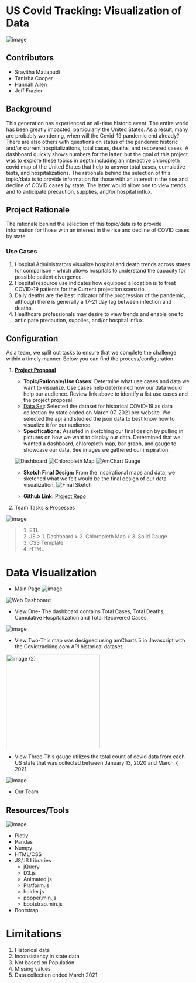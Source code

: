 # US Covid Tracking: Visualization of Data
![image](https://user-images.githubusercontent.com/99145651/176567986-d8595f34-1a78-4657-877f-0c4122dd23a0.png)

## Contributors 
- Sravitha Matlapudi
- Tanisha Cooper
- Hannah Allen
- Jeff Frazier

## Background
This generation has experienced an all-time historic event. The entire world has been greatly impacted, particularly the United States. As a result, many are probably wondering, when will the Covid-19 pandemic end already? There are also others with questions on status of the pandemic historic and/or current hospitalizations, total cases, deaths, and recovered cases. A dashboard quickly shows numbers for the latter, but the goal of this project was to explore these topics in depth including an interactive chloropleth covid map of the United States that help to answer total cases, cumulative tests, and hospitalizations. The rationale behind the selection of this topic/data is to provide information for those with an interest in the rise and decline of COVID cases by state. The latter would allow one to view trends and to anticipate precaution, supplies, and/or hospital influx.


## Project Rationale
The rationale behind the selection of this topic/data is to provide information for those with an interest in the rise and decline of COVID cases by state.
   ### Use Cases
   1. Hospital Administrators visualize hospital and death trends across states for comparison - which allows hospitals to understand the capacity for possible patient       divergence.
   2. Hospital resource use indicates how equipped a location is to treat COVID-19 patients for the Current projection scenario.
   3. Daily deaths are the best indicator of the progression of the pandemic, although there is generally a 17-21 day lag between infection and deaths.
   4. Healthcare professionals may desire  to view trends and enable one to anticipate precaution, supplies, and/or hospital influx.
   

## Configuration

As a team, we split out tasks to ensure that we complete the challenge within a timely manner. Below you can find the process/configuration. 

1. **[Project Proposal](https://docs.google.com/document/d/1EkK7s-hrbfpuLD8JQimp48hNTOVaU1L6Duz4obrLrRY/edit)**
    * **Topic/Rationale/Use Cases:** Determine what use cases and data we want to visualize. Use cases help determined how our data would help our audience. Review link above to identify a list use cases and the project proposal. 
    * [Data Set](./Data/covid_data.json): Selected the dataset for historical COVID-19 as data collection by state ended on March 07, 2021 per website. We selected the api and studied the json data to best know how to visualize it for our audience.
    * **Specifications:** Assisted in sketching our final design by pulling in pictures on how we want to display our data. Determined that we wanted a dashboard, chloropleth map, bar graph, and gauge to showcase our data. See images we gathered our inspiration. 

    ![Dashboard](./getbootstrap.com/Images/dashboard_img.png)
    ![Chloropleth Map](./getbootstrap.com/Images/carousel_img_us_map.png)
    ![AmChart Guage](./getbootstrap.com/Images/amChart_img.jpg)
    * **Sketch Final Design:** From the inspirational maps and data, we sketched what we felt would be the final design of our data visualization. 
    ![Final Sketch](./getbootstrap.com/Images/final_sketch.jpg)

    * **Github Link:** [Project Repo](https://github.com/sravitham/US_Covid_Tracking.git)
    
2. Team Tasks & Processes

![image](https://user-images.githubusercontent.com/99145651/179361971-281f1355-bd82-4429-bb17-5ce9757c4e3d.png)

   > 1. ETL
   > 2. JS
       > 1. Dashboard
       > 2. Chloropleth Map
       > 3. Solid Gauge
   > 3. CSS Template
   > 4. HTML
   

# Data Visualization

* Main Page
![image](https://user-images.githubusercontent.com/99145651/178017741-bcd00d97-fb85-4895-9e14-a08452d3c581.png)



![Web Dashboard](https://user-images.githubusercontent.com/99145651/179328660-b2ff4c2a-370e-43e9-a668-ad700175dd78.png)
* View One- The dashboard contains Total Cases, Total Deaths, Cumulative Hospitalization and Total Recovered Cases.


![image](https://user-images.githubusercontent.com/99145651/179124869-48189c40-2eba-46e0-82fe-557d6a1c3053.png)

* View Two-This map was designed using amCharts 5 in Javascript with the Covidtracking.com API historical dataset.

<img width="256" alt="image (2)" src="https://user-images.githubusercontent.com/99145651/179328504-23171aa7-7fa0-4bdc-9965-87b08d7e370c.png">

* View Three-This gauge utilizes the total count of covid data from each US state that was collected between January 13, 2020 and March 7, 2021.

![image](https://user-images.githubusercontent.com/99145651/179123246-7aeebdf3-767b-43d2-a384-ddc7a4a7b4c0.png)
* Our Team

## Resources/Tools

![image](https://user-images.githubusercontent.com/99145651/179362179-cf287331-a3aa-42a4-9b30-84fbba08a628.png)

* Plotly
* Pandas
* Numpy
* HTML/CSS
* JS/JS Libraries
    - jQuery
    - D3.js
    - Animated.js
    - Platform.js
    - holder.js
    - popper.min.js
    - bootstrap.min.js
* Bootstrap

# Limitations
   1. Historical data
   2. Inconsistency in state data
   3. Not based on Population
   4. Missing values
   5. Data collection ended March 2021




